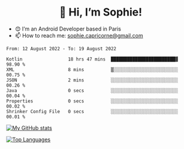 <h1 align="center"> 👋 Hi, I’m Sophie! </h1>  

- 😊 I’m an Android Developer based in Paris
- 📫 How to reach me: sophie.capricorne@gmail.com


<!--START_SECTION:waka-->

```text
From: 12 August 2022 - To: 19 August 2022

Kotlin                 18 hrs 47 mins  ████████████████████████▓   98.90 %
XML                    8 mins          ▒░░░░░░░░░░░░░░░░░░░░░░░░   00.75 %
JSON                   2 mins          ░░░░░░░░░░░░░░░░░░░░░░░░░   00.26 %
Java                   0 secs          ░░░░░░░░░░░░░░░░░░░░░░░░░   00.04 %
Properties             0 secs          ░░░░░░░░░░░░░░░░░░░░░░░░░   00.02 %
Shrinker Config File   0 secs          ░░░░░░░░░░░░░░░░░░░░░░░░░   00.01 %
```

<!--END_SECTION:waka-->

[![My GitHub stats](https://github-readme-stats.vercel.app/api?username=sophicapri&show_icons=true&theme=buefy)](https://github.com/anuraghazra/github-readme-stats)

[![Top Languages](https://github-readme-stats.vercel.app/api/top-langs/?username=sophicapri&langs_count=2&layout=compact)](https://github.com/anuraghazra/github-readme-stats)
